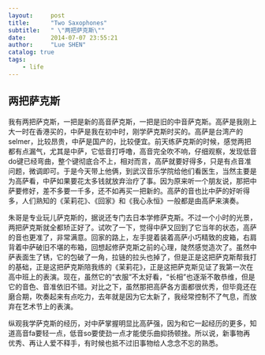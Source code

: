 ```yaml
---
layout:     post
title:      "Two Saxophones"
subtitle:   " \"两把萨克斯\""
date:       2014-07-07 23:55:21
author:     "Lue SHEN"
catalog: true
tags:
    - life
---
```


## 两把萨克斯

我有两把萨克斯，一把是新的高音萨克斯，一把是旧的中音萨克斯。高萨是我刚上大一时在香港买的，中萨是我在初中时，刚学萨克斯时买的。高萨是台湾产的selmer，比较昂贵，中萨是国产的，比较便宜。前天练萨克斯的时候，感觉两把都有点漏气，尤其是中萨，它低音打呼噜，高音完全吹不响，仔细观察，发现低音do键已经弯曲，整个键彻底合不上，相对而言，高萨就要好得多，只是有点音准问题，微调即可。于是今天带上他俩，到武汉音乐学院给他们看医生，当然主要是为高萨看，中萨如果要花太多钱就放弃治疗了事。因为原来听一个朋友说，那把中萨要修好，差不多要一千多，还不如再买一把新的。高萨的音也比中萨的好听得多，人们熟知的《茉莉花》、《回家》和《我心永恒》一般都是由高萨来演奏。

朱哥是专业玩儿萨克斯的，据说还专门去日本学修萨克斯。不过一个小时的光景，两把萨克斯就全都矫正好了。试吹了一下，觉得中萨又回到了它当年的状态，高萨的音也更准了，非常满意。回家的路上，左手提着装着高萨小巧精致的皮箱，右肩背着中萨破旧不堪的布箱，回想起修萨克斯之前的心理，陡然感觉造次了。虽然中萨表面生了锈，它的包破了一角，拉链的拉头也掉了，但是正是这把萨克斯帮我打的基础，正是这把萨克斯陪我练的《茉莉花》，正是这把萨克斯见证了我第一次在高中班上的表演。现在，虽然它的“衣服”不太好看，“长相”也逐渐不敢恭维，但是它的音色、音准依旧不错。对比之下，虽然那把高萨各方面都很优秀，但毕竟还在磨合期，吹奏起来有点吃力，去年就是因为它太新了，我经常控制不了气息，而放弃在艺术节上的表演。

纵观我学萨克斯的经历，对中萨掌握明显比高萨强，因为和它一起经历的更多，知道高音fa要轻一点，低音so要使劲一点才能使乐曲抑扬顿挫。所以说，新事物再优秀、再让人爱不释手，有时候也抵不过旧事物给人念念不忘的熟悉。
